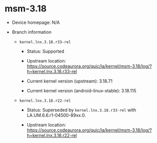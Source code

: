 # msm-3.18

* Device homepage: N/A

* Branch information

  * `kernel.lnx.3.18.r33-rel`

    * Status: Supported

    * Upstream location: https://source.codeaurora.org/quic/la/kernel/msm-3.18/log/?h=kernel.lnx.3.18.r33-rel

    * Current kernel version (upstream): 3.18.71

    * Current kernel version (android-linux-stable): 3.18.115

  * `kernel.lnx.3.18.r22-rel`

    * Status: Superseded by `kernel.lnx.3.18.r33-rel` with LA.UM.6.6.r1-04500-89xx.0.

    * Upstream location: https://source.codeaurora.org/quic/la/kernel/msm-3.18/log/?h=kernel.lnx.3.18.r22-rel
